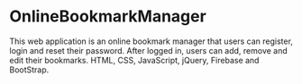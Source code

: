 # OnlineBookmarkManager
This web application is an online bookmark manager that users can register, login and reset their password. After logged in, users can add, remove and edit their bookmarks. HTML, CSS, JavaScript, jQuery, Firebase and BootStrap.
